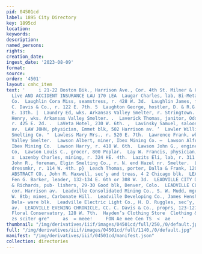 ```yaml
---
pid: 04501cd
label: 1895 City Directory
key: 1895cd
location: 
keywords: 
description: 
named_persons: 
rights: 
creation_date: 
ingest_date: '2023-08-09'
format: 
source: 
order: '4501'
layout: cmhc_item
text: '     i 21-22 Boston Bik., Harrison Ave., Cor. 4th St. Milner & Hu (0, Finz,
  Live AND ACCIDENT INSURANCE LAU 170 LEA  Laugar Charles, lab, Bi-Metallic Smelting
  Co.  Laughlin Cora Miss, seamstress, r. 428 W. 3d.  Laughlin James, foreman, C.
  C. Davis & Co., r. 122 E. 7th. 5  Laughton George, hostler, D. & R.G. R.R., r. 126
  E. 13th. |  Laundry Ed, wks. Arkansas Valley Smelter, r. Stringtown. a  Laundry
  Henry, wks. Arkansas Valley Smelter. .  Laverick Thomas, janitor, Odd Fellows Hall,
  r. 425 E. 2d. .  LaVeta Hotel, 230 W. 6th. ,  Lavinsky Samuel, saloon, 124 Harrison
  av.  LAW JOHN, physician, Emmet blk, 502 Harrison av. ‘  Lawler William, lab, Bi-Metallic
  Smelting Co. "  Lawless Mary Mrs., r. 520 E. 7th.  Lawrence Frank, wks. Arkansas
  Valley Smelter.  Lawson Albert, miner, Ibex Mining Co. —  Lawson Alfred, miner,
  Ibex Mining Co.  Lawson Harry, r. 418 W. 6th.  Lawson John G., engineer, Ibex Mining
  Co,  Lawson Louis C., grocer, 800 Poplar.  Lay W. Francis, physician, 109 W. 6th.
  x  Lazenby Charles, mining, r. 324 HE. 4th.  Lazits Eli, lab, r. 311 W. Elm.  Lea
  John R., foreman, Elgin Smelting Co., r. N. end Hazel nr. Smelter.  Leach Mary Miss,
  dressmkr, r. 114 W. 4th. p}  Leach Thomas, porter, Dalla & Frank, 120 W. 2d. .  LEADVILLE
  ABSTRACT CO., John M. Maxwell, sec’y and treas, 4 2 Chicago blk.  LEADVILLE BAND,
  Fen G. Barker, leader, 132-134 E. 6th or 308 W. 3d.  LEADVILLE CITY DIRECTORY, Ballenger
  & Richards, pub- lishers, 29-30 Good blk, Denver, Colo.  LEADVILLE CLUB, 4th, nw.
  cor. Harrison av.  Leadville Consolidated Mining Co., S. W. Mudd, mgr, office, 124
  W. 8tb; mines, Carbonate Hill.  Leadville Developing Co., James Henshall, mgr, 20
  Dela- ware blk.  Leadville Electric Light Co., H. D. Ruggles, sec’y, 305 Har- rison
  av.  LEADVILLE EVENING CHRONICLE, CC. C. Davis & Co., proprs, 123-127 E. 5th. .  Leadville
  Floral Conservatory, 128 W. 7th.  Hayden’s Clothing Store  Clothing & Men’s Furnishings
  zs sciter gre"     as  = meee!     FON Ae nee Cen TS  <  ae    '
thumbnail: "/img/derivatives/iiif/images/04501cd/full/250,/0/default.jpg"
full: "/img/derivatives/iiif/images/04501cd/full/1140,/0/default.jpg"
manifest: "/img/derivatives/iiif/04501cd/manifest.json"
collection: directories
---
```

